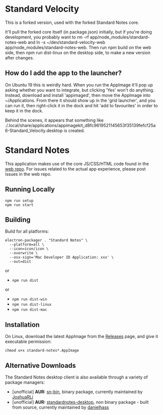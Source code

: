 # Standard Velocity

This is a forked version, used with the forked Standard Notes core.

It'll pull the forked core itself (in package.json) initially, but if you're doing development, you probably want to rm -rf app/node_modules/standard-notes-web and ln -s ~/dev/standard-velocity-web app/node_modules/standard-notes-web. Then run npm build on the web side, then npm run dist-linux on the desktop side, to make a new version after changes.


## How do I add the app to the launcher?

On Ubuntu 19 this is weirdly hard. When you run the AppImage it'll pop up asking whether you want to integrate, but clicking 'Yes' won't do anything. Instead, download and install 'appimaged', then move the AppImage into ~/Applications. From there it should show up in the 'grid launcher', and you can run it, then right-click it in the dock and hit 'add to favourites' in order to keep it in the dock.

Behind the scenes, it appears that something like ./.local/share/applications/appimagekit_d8fc9619521145653f35139fefcf25a6-Standard_Velocity.desktop is created.


# Standard Notes

This application makes use of the core JS/CSS/HTML code found in the [web repo](https://github.com/standardnotes/web). For issues related to the actual app experience, please post issues in the web repo.

## Running Locally

```
npm run setup
npm run start
```

## Building

Build for all platforms:
```
electron-packager . "Standard Notes" \
  --platform=all \
  --icon=icon/icon \
  --overwrite \
  --osx-sign='Mac Developer ID Application: xxx' \
  --out=dist
```

or

- `npm run dist`

or

- `npm run dist-win`
- `npm run dist-linux`
- `npm run dist-mac`

## Installation

On Linux, download the latest AppImage from the [Releases](https://github.com/standardnotes/desktop/releases/latest) page, and give it executable permission:

`chmod u+x standard-notes*.AppImage`

## Alternative Downloads

The Standard Notes desktop client is also available through a variety of package managers:

* [unofficial] **AUR:** [sn-bin](https://aur.archlinux.org/packages/sn-bin/), binary package, currently maintained by [JoshuaRLi](https://github.com/JoshuaRLi)
* [unofficial] **AUR:** [standardnotes-desktop](https://aur.archlinux.org/packages/standardnotes-desktop/), non binary package - built from source, currently maintained by [danielhass](https://github.com/danielhass)
